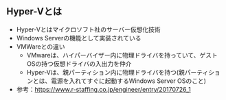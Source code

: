 ## Hyper-Vとは

- Hyper-Vとはマイクロソフト社のサーバー仮想化技術
- Windows Serverの機能として実装されている
- VMWareとの違い
  - VMwareは、ハイパーバイザー内に物理ドライバを持っていて、ゲストOSの持つ仮想ドライバの入出力を仲介
  - Hyper-Vは、親パーティション内に物理ドライバを持つ(親パーティションとは、電源を入れてすぐに起動するWindows Server OSのこと)
- 参考：https://www.r-staffing.co.jp/engineer/entry/20170726_1
